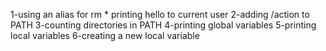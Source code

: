 
1-using an alias for rm *
printing hello to current user
2-adding /action to PATH
3-counting directories in PATH
4-printing global variables
5-printing local variables
6-creating a new local variable
